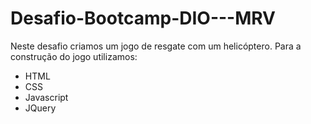 # Desafio-Bootcamp-DIO---MRV
Neste desafio criamos um jogo de resgate com um helicóptero. Para a construção do jogo utilizamos: 
* HTML 
* CSS 
* Javascript 
* JQuery
